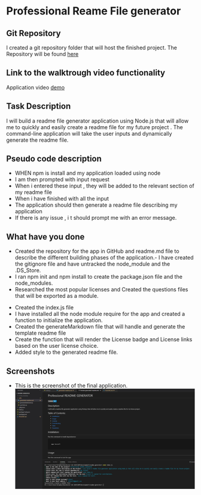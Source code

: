 # Professional Reame File generator

## Git Repository

I created a git repository folder that will host the finished project. The Repository will be found [here](https://github.com/pfansi/readme-generator)

## Link to the walktrough video functionality

Application video [demo](https://watch.screencastify.com/v/aTk4SiPgq2Lq4gRN6qjc)

## Task Description

I will build a readme file generator application using Node.js that will allow me to quickly and easily create a readme file for my future project .
The command-line application will take the user inputs and dynamically generate the readme file.

## Pseudo code description

- WHEN npm is install and my application loaded using node
- I am then prompted with input request
- When i entered these input , they will be added to the relevant section of my readme file
- When i have finished with all the input
- The application should then generate a readme file describing my application
- If there is any issue , i t should prompt me with an error message.

## What have you done

- Created the repository for the app in GitHub and readme.md file to describe the different building phases of the application.- I have created the gitignore file and have untracked the node_module and the .DS_Store.
- I ran npm init and npm install to create the package.json file and the node_modules.
- Researched the most popular licenses and Created the questions files that will be exported as a module.

* Created the index.js file
* I have installed all the node module require for the app and created a function to initialize the application.
* Created the generateMarkdown file that will handle and generate the template readme file
* Create the function that will render the License badge and License links based on the user license choice.
* Added style to the generated readme file.

## Screenshots

- This is the screenshot of the final application. ![screenshot](./utils/Generated_Markdown.JPG)
